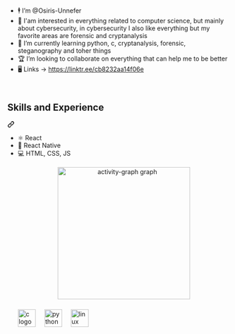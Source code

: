 -  🕴️ I’m @Osiris-Unnefer 
- 👀 I'am interested in everything related to computer science, but mainly about cybersecurity, in cybersecurity I also like everything but my favorite areas are forensic and cryptanalysis
- 🧠 I’m currently learning python, c, cryptanalysis, forensic, steganography and toher things
- 🏆 I’m looking to collaborate on everything that can help me to be better
- 🖥️ Links -> https://linktr.ee/cb8232aa14f06e

‎ <div class="markdown-heading" dir="auto"><h2 class="heading-element" dir="auto">Skills and Experience</h2><a id="user-content-skills-and-experience" class="anchor" aria-label="Permalink: Skills and Experience" href="#skills-and-experience"><svg class="octicon octicon-link" viewBox="0 0 16 16" version="1.1" width="16" height="16" aria-hidden="true"><path d="m7.775 3.275 1.25-1.25a3.5 3.5 0 1 1 4.95 4.95l-2.5 2.5a3.5 3.5 0 0 1-4.95 0 .751.751 0 0 1 .018-1.042.751.751 0 0 1 1.042-.018 1.998 1.998 0 0 0 2.83 0l2.5-2.5a2.002 2.002 0 0 0-2.83-2.83l-1.25 1.25a.751.751 0 0 1-1.042-.018.751.751 0 0 1-.018-1.042Zm-4.69 9.64a1.998 1.998 0 0 0 2.83 0l1.25-1.25a.751.751 0 0 1 1.042.018.751.751 0 0 1 .018 1.042l-1.25 1.25a3.5 3.5 0 1 1-4.95-4.95l2.5-2.5a3.5 3.5 0 0 1 4.95 0 .751.751 0 0 1-.018 1.042.751.751 0 0 1-1.042.018 1.998 1.998 0 0 0-2.83 0l-2.5 2.5a1.998 1.998 0 0 0 0 2.83Z"></path></svg></a></div>
<ul dir="auto">
<li>⚛ React</li>
<li>📱 React Native</li>
<li>💻 HTML, CSS, JS</li>
‎ ‎ 
‎ 
‎ 



<div align="center">
  <img src="https://github-readme-activity-graph.vercel.app/graph?username=Osiris-Unnefer&radius=16&theme=nord&area=true&order=5" height="300" alt="activity-graph graph"  />
</div>

###

<div align="left">
  <img src="https://cdn.jsdelivr.net/gh/devicons/devicon/icons/c/c-original.svg" height="40" alt="c logo"  />
  <img width="12" />
  <img src="https://cdn.jsdelivr.net/gh/devicons/devicon/icons/python/python-original.svg" height="40" alt="python logo"  />
  <img width="12" />
  <img src="https://cdn.jsdelivr.net/gh/devicons/devicon/icons/linux/linux-original.svg" height="40" alt="linux logo"  />
</div>

###
